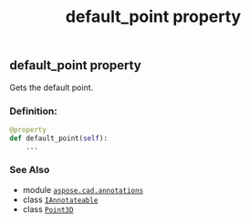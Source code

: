 ﻿---
title: default_point property
second_title: Aspose.CAD for Python via .NET API References
description: 
type: docs
weight: 40
url: /python-net/aspose.cad.annotations/iannotateable/default_point/
is_root: false
---

## default_point property


Gets the default point.
### Definition:
```python
@property
def default_point(self):
    ...
```

### See Also
* module [`aspose.cad.annotations`](../../)
* class [`IAnnotateable`](/cad/python-net/aspose.cad.annotations/iannotateable)
* class [`Point3D`](/cad/python-net/aspose.cad.primitives/point3d)
